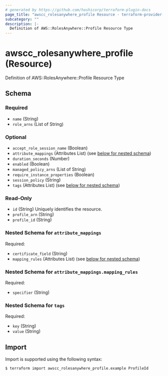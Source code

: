 ```yaml
---
# generated by https://github.com/hashicorp/terraform-plugin-docs
page_title: "awscc_rolesanywhere_profile Resource - terraform-provider-awscc"
subcategory: ""
description: |-
  Definition of AWS::RolesAnywhere::Profile Resource Type
---
```


# awscc_rolesanywhere_profile (Resource)

Definition of AWS::RolesAnywhere::Profile Resource Type



<!-- schema generated by tfplugindocs -->
## Schema

### Required

- `name` (String)
- `role_arns` (List of String)

### Optional

- `accept_role_session_name` (Boolean)
- `attribute_mappings` (Attributes List) (see [below for nested schema](#nestedatt--attribute_mappings))
- `duration_seconds` (Number)
- `enabled` (Boolean)
- `managed_policy_arns` (List of String)
- `require_instance_properties` (Boolean)
- `session_policy` (String)
- `tags` (Attributes List) (see [below for nested schema](#nestedatt--tags))

### Read-Only

- `id` (String) Uniquely identifies the resource.
- `profile_arn` (String)
- `profile_id` (String)

<a id="nestedatt--attribute_mappings"></a>
### Nested Schema for `attribute_mappings`

Required:

- `certificate_field` (String)
- `mapping_rules` (Attributes List) (see [below for nested schema](#nestedatt--attribute_mappings--mapping_rules))

<a id="nestedatt--attribute_mappings--mapping_rules"></a>
### Nested Schema for `attribute_mappings.mapping_rules`

Required:

- `specifier` (String)



<a id="nestedatt--tags"></a>
### Nested Schema for `tags`

Required:

- `key` (String)
- `value` (String)

## Import

Import is supported using the following syntax:

```shell
$ terraform import awscc_rolesanywhere_profile.example ProfileId
```
